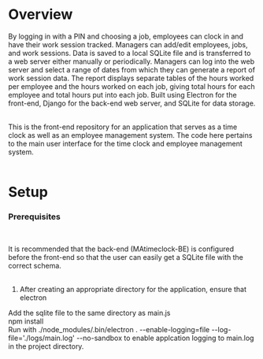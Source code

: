 <h1>Overview</h1>

By logging in with a PIN and choosing a job, employees can clock in and have their work session tracked. Managers can add/edit employees, jobs, and work sessions. Data is saved to a local SQLite file and is transferred to a web server either manually or periodically. Managers can log into the web server and select a range of dates from which they can generate a report of work session data. The report displays separate tables of the hours worked per employee and the hours worked on each job, giving total hours for each employee and total hours put into each job. Built using Electron for the front-end, Django for the back-end web server, and SQLite for data storage.<br><br>

This is the front-end repository for an application that serves as a time clock as well as an employee management system. The code here pertains to the main user interface for the time clock and employee management system.<br><br>

<h1>Setup</h1>

<h3>Prerequisites</h3><br>


It is recommended that the back-end (MAtimeclock-BE) is configured before the front-end so that the user can easily get a SQLite file with the correct schema.<br><br>

1) After creating an appropriate directory for the application, ensure that electron

Add the sqlite file to the same directory as main.js<br>
npm install<br>
Run with ./node_modules/.bin/electron . --enable-logging=file --log-file='./logs/main.log' --no-sandbox to enable applcation logging to main.log in the project directory.
